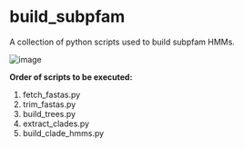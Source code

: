# build_subpfam
A collection of python scripts used to build subpfam HMMs.

![image](image.png)

**Order of scripts to be executed:**
1. fetch_fastas.py
2. trim_fastas.py
3. build_trees.py
4. extract_clades.py
5. build_clade_hmms.py
